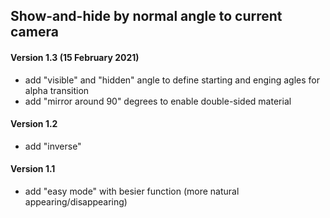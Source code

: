 ## Show-and-hide by normal angle to current camera

#### Version 1.3 (15 February 2021)
* add "visible" and "hidden" angle to define starting and enging agles for alpha transition
* add "mirror around 90" degrees to enable double-sided material

#### Version 1.2
* add "inverse"

#### Version 1.1
* add "easy mode" with besier function (more natural appearing/disappearing)